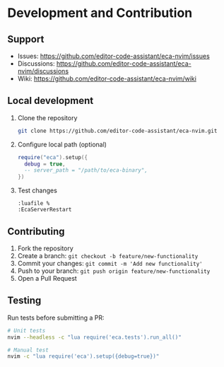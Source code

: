 # Development and Contribution

## Support
- Issues: https://github.com/editor-code-assistant/eca-nvim/issues
- Discussions: https://github.com/editor-code-assistant/eca-nvim/discussions
- Wiki: https://github.com/editor-code-assistant/eca-nvim/wiki

## Local development

1. Clone the repository
   ```bash
   git clone https://github.com/editor-code-assistant/eca-nvim.git
   ```

2. Configure local path (optional)
   ```lua
   require("eca").setup({
     debug = true,
     -- server_path = "/path/to/eca-binary",
   })
   ```

3. Test changes
   ```vim
   :luafile %
   :EcaServerRestart
   ```

## Contributing

1. Fork the repository
2. Create a branch: `git checkout -b feature/new-functionality`
3. Commit your changes: `git commit -m 'Add new functionality'`
4. Push to your branch: `git push origin feature/new-functionality`
5. Open a Pull Request

## Testing

Run tests before submitting a PR:

```bash
# Unit tests
nvim --headless -c "lua require('eca.tests').run_all()"

# Manual test
nvim -c "lua require('eca').setup({debug=true})"
```
